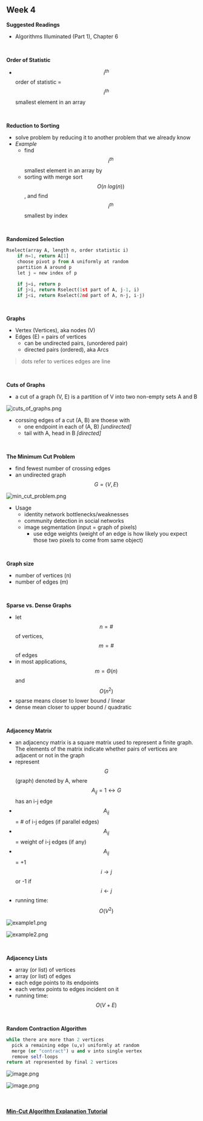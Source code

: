 Week 4
---

**Suggested Readings**  
- Algorithms Illuminated (Part 1), Chapter 6

<br>

**Order of Statistic**  
- $$i^{th}$$ order of statistic = $$i^{th}$$ smallest element in an array

<br>

**Reduction to Sorting**
- solve problem by reducing it to another problem that we already know
- *Example*
    - find $$i^{th}$$ smallest element in an array by
    - sorting with merge sort $$O(n\ log(n))$$, and find $$i^{th}$$ smallest by index

<br>

**Randomized Selection**  
```python
Rselect(array A, length n, order statistic i)
    if n=1, return A[1]
    choose pivot p from A uniformly at random
    partition A around p
    let j = new index of p

    if j=i, return p
    if j>i, return Rselect(1st part of A, j-1, i)
    if j<i, return Rselect(2nd part of A, n-j, i-j)
```

<br>

**Graphs**
- Vertex (Vertices), aka nodes (V)
- Edges (E) = pairs of vertices
  - can be undirected pairs, (unordered pair)
  - directed pairs (ordered), aka Arcs

> dots refer to vertices
> edges are line

<br>

**Cuts of Graphs**
- a cut of a graph (V, E) is a partition of V into two non-empty sets A and B

![cuts_of_graphs.png](https://raw.githubusercontent.com/Hadesy2k/algnotes/master/images/yz379wvbjoytx1or.png)

- corssing edges of a cut (A, B) are thoese with
  - one endpoint in each of (A, B) *[undirected]*
  - tail with A, head in B *[directed]*

<br>

**The Minimum Cut Problem**
- find fewest number of crossing edges
- an undirected graph $$G = (V, E)$$

![min_cut_problem.png](https://raw.githubusercontent.com/Hadesy2k/algnotes/master/images/e7og218gckvjkyb9.png)

- Usage
  - identity network bottlenecks/weaknesses
  - community detection in social networks
  - image segmentation (input = graph of pixels)
    - use edge weights (weight of an edge is how likely you expect those two pixels to come from same object)

<br>

**Graph size**
- number of vertices (n)
- number of edges (m)

<br>

**Sparse vs. Dense Graphs**
- let $$n = \#$$ of vertices, $$m = \#$$ of edges
- in most applications, $$m = \Theta(n)$$ and $$O(n^{2})$$
- sparse means closer to lower bound / linear
- dense mean closer to upper bound / quadratic

<br>

**Adjacency Matrix**
- an adjacency matrix is a square matrix used to represent a finite graph. The elements of the matrix indicate whether pairs of vertices are adjacent or not in the graph
- represent $$G$$ (graph) denoted by A, where $$A_{ij}=1 \leftrightarrow G$$ has an i-j edge
- $$A_{ij}$$ = # of i-j edges (if parallel edges)
- $$A_{ij}$$ = weight of i-j edges (if any)
- $$A_{ij}$$ = +1 $$i \rightarrow j$$ or -1 if $$i \leftarrow j$$
- running time: $$O(V^{2})$$

![example1.png](https://raw.githubusercontent.com/Hadesy2k/algnotes/master/images/4kfgwdwkjaq93sor.png)

![example2.png](https://raw.githubusercontent.com/Hadesy2k/algnotes/master/images/lu97ars5fjrftj4i.png)

<br>

**Adjacency Lists**
- array (or list) of vertices
- array (or list) of edges
- each edge points to its endpoints
- each vertex points to edges incident on it
- running time: $$O(V + E)$$

<br>

**Random Contraction Algorithm**
```python
while there are more than 2 vertices
  pick a remaining edge (u,v) uniformly at random
  merge (or "contract") u and v into single vertex
  remove self-loops
return at represented by final 2 vertices
```

![image.png](https://raw.githubusercontent.com/Hadesy2k/algnotes/master/images/4mkhp586lh0py14i.png)

![image.png](https://raw.githubusercontent.com/Hadesy2k/algnotes/master/images/t2yse9tid4w019k9.png)

<br>

#### [Min-Cut Algorithm Explanation Tutorial](http://www.geeksforgeeks.org/kargers-algorithm-for-minimum-cut-set-1-introduction-and-implementation/)

